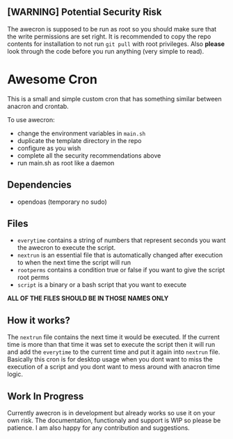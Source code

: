 
## [WARNING] Potential Security Risk
The awecron is supposed to be run as root so you should make sure that the write permissions are set right.
It is recommended to copy the repo contents for installation to not run `git pull` with root privileges.
Also **please** look through the code before you run anything (very simple to read).

# Awesome Cron
This is a small and simple custom cron that has something similar between anacron and crontab.

To use awecron: 

 * change the environment variables in `main.sh`
 * duplicate the template directory in the repo
 * configure as you wish
 * complete all the security recommendations above
 * run main.sh as root like a daemon

## Dependencies

* opendoas (temporary no sudo)


## Files

 * `everytime` contains a string of numbers that represent seconds you want the awecron to execute the script.
 * `nextrun` is an essential file that is automatically changed after execution to when the next time the script will run
 * `rootperms` contains a condition true or false if you want to give the script root perms
 * `script` is a binary or a bash script that you want to execute

**ALL OF THE FILES SHOULD BE IN THOSE NAMES ONLY**


## How it works?

The `nextrun` file contains the next time it would be executed. If the current time is more than that time it was set to execute the script then it will run and add the `everytime` to the current time and put it again into `nextrun` file.
Basically this cron is for desktop usage when you dont want to miss the execution of a script and you dont want to mess around with anacron time logic.

## Work In Progress

Currently awecron is in development but already works so use it on your own risk.
The documentation, functionaly and support is WIP so please be patience.
I am also happy for any contribution and suggestions.
